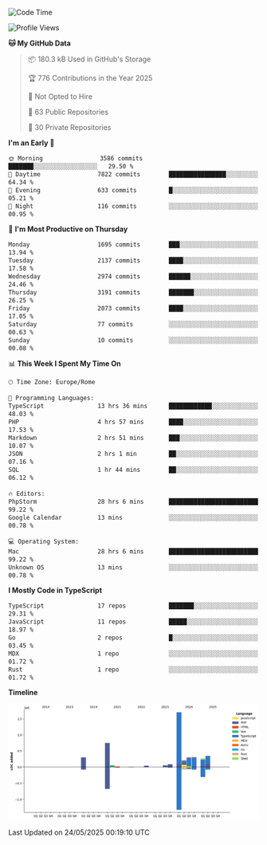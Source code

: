 <!--START_SECTION:waka-->
![Code Time](http://img.shields.io/badge/Code%20Time-6%2C018%20hrs%2039%20mins-blue)

![Profile Views](http://img.shields.io/badge/Profile%20Views-0-blue)

**🐱 My GitHub Data** 

> 📦 180.3 kB Used in GitHub's Storage 
 > 
> 🏆 776 Contributions in the Year 2025
 > 
> 🚫 Not Opted to Hire
 > 
> 📜 63 Public Repositories 
 > 
> 🔑 30 Private Repositories 
 > 
**I'm an Early 🐤** 

```text
🌞 Morning                3586 commits        ███████░░░░░░░░░░░░░░░░░░   29.50 % 
🌆 Daytime                7822 commits        ████████████████░░░░░░░░░   64.34 % 
🌃 Evening                633 commits         █░░░░░░░░░░░░░░░░░░░░░░░░   05.21 % 
🌙 Night                  116 commits         ░░░░░░░░░░░░░░░░░░░░░░░░░   00.95 % 
```
📅 **I'm Most Productive on Thursday** 

```text
Monday                   1695 commits        ███░░░░░░░░░░░░░░░░░░░░░░   13.94 % 
Tuesday                  2137 commits        ████░░░░░░░░░░░░░░░░░░░░░   17.58 % 
Wednesday                2974 commits        ██████░░░░░░░░░░░░░░░░░░░   24.46 % 
Thursday                 3191 commits        ███████░░░░░░░░░░░░░░░░░░   26.25 % 
Friday                   2073 commits        ████░░░░░░░░░░░░░░░░░░░░░   17.05 % 
Saturday                 77 commits          ░░░░░░░░░░░░░░░░░░░░░░░░░   00.63 % 
Sunday                   10 commits          ░░░░░░░░░░░░░░░░░░░░░░░░░   00.08 % 
```


📊 **This Week I Spent My Time On** 

```text
🕑︎ Time Zone: Europe/Rome

💬 Programming Languages: 
TypeScript               13 hrs 36 mins      ████████████░░░░░░░░░░░░░   48.03 % 
PHP                      4 hrs 57 mins       ████░░░░░░░░░░░░░░░░░░░░░   17.53 % 
Markdown                 2 hrs 51 mins       ███░░░░░░░░░░░░░░░░░░░░░░   10.07 % 
JSON                     2 hrs 1 min         ██░░░░░░░░░░░░░░░░░░░░░░░   07.16 % 
SQL                      1 hr 44 mins        ██░░░░░░░░░░░░░░░░░░░░░░░   06.12 % 

🔥 Editors: 
PhpStorm                 28 hrs 6 mins       █████████████████████████   99.22 % 
Google Calendar          13 mins             ░░░░░░░░░░░░░░░░░░░░░░░░░   00.78 % 

💻 Operating System: 
Mac                      28 hrs 6 mins       █████████████████████████   99.22 % 
Unknown OS               13 mins             ░░░░░░░░░░░░░░░░░░░░░░░░░   00.78 % 
```

**I Mostly Code in TypeScript** 

```text
TypeScript               17 repos            ███████░░░░░░░░░░░░░░░░░░   29.31 % 
JavaScript               11 repos            █████░░░░░░░░░░░░░░░░░░░░   18.97 % 
Go                       2 repos             █░░░░░░░░░░░░░░░░░░░░░░░░   03.45 % 
MDX                      1 repo              ░░░░░░░░░░░░░░░░░░░░░░░░░   01.72 % 
Rust                     1 repo              ░░░░░░░░░░░░░░░░░░░░░░░░░   01.72 % 
```



**Timeline**

![Lines of Code chart](https://raw.githubusercontent.com/frnwtr/frnwtr/main/assets/bar_graph.png)


 Last Updated on 24/05/2025 00:19:10 UTC
<!--END_SECTION:waka-->